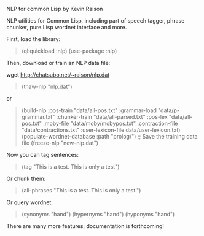 NLP for common Lisp by Kevin Raison

NLP utilities for Common Lisp, including part of speech tagger, phrase chunker,
pure Lisp wordnet interface and more.

First, load the library:

  > (ql:quickload :nlp)
  > (use-package :nlp)

Then, download or train an NLP data file:

  wget http://chatsubo.net/~raison/nlp.dat

  > (thaw-nlp "nlp.dat")

or

  > (build-nlp :pos-train "data/all-pos.txt"
               :grammar-load "data/p-grammar.txt"
               :chunker-train "data/all-parsed.txt"
               :pos-lex "data/all-pos.txt"
               :moby-file "data/moby/mobypos.txt"
               :contraction-file "data/contractions.txt"
               :user-lexicon-file data/user-lexicon.txt)
  > (populate-wordnet-database :path "prolog/")
    ;; Save the training data file
  > (freeze-nlp "new-nlp.dat")

Now you can tag sentences:

  > (tag "This is a test. This is only a test")

Or chunk them:

  > (all-phrases "This is a test. This is only a test.")

Or query wordnet:

  > (synonyms "hand")
  > (hypernyms "hand")
  > (hyponyms "hand")

There are many more features;  documentation is forthcoming!
